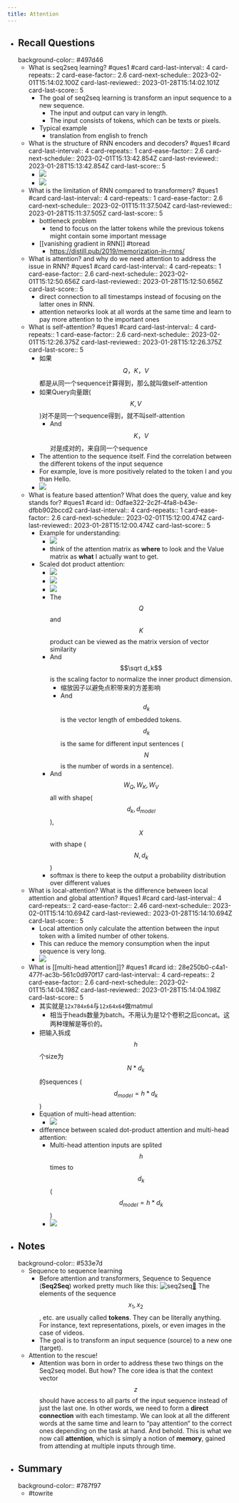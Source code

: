```yaml
---
title: Attention
---
```

- ## Recall Questions
  background-color:: #497d46
	- What is seq2seq learning? #ques1 #card
	  card-last-interval:: 4
	  card-repeats:: 2
	  card-ease-factor:: 2.6
	  card-next-schedule:: 2023-02-01T15:14:02.100Z
	  card-last-reviewed:: 2023-01-28T15:14:02.101Z
	  card-last-score:: 5
		- The goal of seq2seq learning is transform an input sequence to a new sequence.
			- The input and output can vary in length.
			- The input consists of tokens, which can be texts or pixels.
		- Typical example
			- translation from english to french
	- What is the structure of RNN encoders and decoders? #ques1 #card
	  card-last-interval:: 4
	  card-repeats:: 1
	  card-ease-factor:: 2.6
	  card-next-schedule:: 2023-02-01T15:13:42.854Z
	  card-last-reviewed:: 2023-01-28T15:13:42.854Z
	  card-last-score:: 5
		- ![](../assets/A5agC6Y6wf.png)
		- ![](../assets/t46mJinE0M.png)
	- What is the limitation of RNN compared to transformers? #ques1 #card
	  card-last-interval:: 4
	  card-repeats:: 1
	  card-ease-factor:: 2.6
	  card-next-schedule:: 2023-02-01T15:11:37.504Z
	  card-last-reviewed:: 2023-01-28T15:11:37.505Z
	  card-last-score:: 5
		- bottleneck problem
			- tend to focus on the latter tokens while the previous tokens might contain some important message
		- [[vanishing gradient in RNN]] #toread
			- https://distill.pub/2019/memorization-in-rnns/
	- What is attention? and why do we need attention to address the issue in RNN? #ques1 #card
	  card-last-interval:: 4
	  card-repeats:: 1
	  card-ease-factor:: 2.6
	  card-next-schedule:: 2023-02-01T15:12:50.656Z
	  card-last-reviewed:: 2023-01-28T15:12:50.656Z
	  card-last-score:: 5
		- direct connection to all timestamps instead of focusing on the latter ones in RNN.
		- attention networks look at all words at the same time and learn to pay more attention to the important ones
	- What is self-attention? #ques1 #card
	  card-last-interval:: 4
	  card-repeats:: 1
	  card-ease-factor:: 2.6
	  card-next-schedule:: 2023-02-01T15:12:26.375Z
	  card-last-reviewed:: 2023-01-28T15:12:26.375Z
	  card-last-score:: 5
		- 如果$$Q，K，V$$都是从同一个sequence计算得到，那么就叫做self-attention
		- 如果Query向量跟($$K,V$$)对不是同一个sequence得到，就不叫self-attention
			- And $$K，V$$对是成对的，来自同一个sequence
		- The attention to the sequence itself. Find the correlation between the different tokens of the input sequence
		- For example, love is more positively related to the token I and you than Hello.
		- ![](../assets/rFmD1FSiXl.png)
	- What is feature based attention? What does the query, value and key stands for? #ques1 #card
	  id:: 0dfae322-2c2f-4fa8-b43e-dfbb902bccd2
	  card-last-interval:: 4
	  card-repeats:: 1
	  card-ease-factor:: 2.6
	  card-next-schedule:: 2023-02-01T15:12:00.474Z
	  card-last-reviewed:: 2023-01-28T15:12:00.474Z
	  card-last-score:: 5
		- Example for understanding:
			- ![](../assets/RmDn6_vEDm.png)
			- think of the attention matrix as **where** to look and the Value matrix as **what** I actually want to get.
		- Scaled dot product attention:
			- ![](../assets/ZV5EzDZEUv.png)
			- ![](../assets/vEGfbN2jXe.png)
			- ![](../assets/beWiLHGtUr.png)
			- The $$Q$$ and $$K$$ product can be viewed as the matrix version of vector similarity
			- And $$\sqrt d_k$$ is the scaling factor to normalize the inner product dimension.
				- 缩放因子以避免点积带来的方差影响
				- And $$d_k$$ is the vector length of embedded tokens. $$d_k$$ is the same for different input sentences ($$N$$ is the number of words in a sentence).
			- And $$W_Q, W_K, W_V$$ all with shape($$d_k, d_{model}$$), $$X$$ with shape ($$N, d_k$$)
			- softmax is there to keep the output a probability distribution over different values
	- What is local-attention? What is the difference between local attention and global attention? #ques1 #card
	  card-last-interval:: 4
	  card-repeats:: 2
	  card-ease-factor:: 2.46
	  card-next-schedule:: 2023-02-01T15:14:10.694Z
	  card-last-reviewed:: 2023-01-28T15:14:10.694Z
	  card-last-score:: 5
		- Local attention only calculate the attention between the input token with a limited number of other tokens.
		- This can reduce the memory consumption when the input sequence is very long.
		- ![](../assets/FDRQmVwDf0.png)
	- What is [[multi-head attention]]?  #ques1 #card
	  id:: 28e250b0-c4a1-477f-ac3b-561c0d970f17
	  card-last-interval:: 4
	  card-repeats:: 2
	  card-ease-factor:: 2.6
	  card-next-schedule:: 2023-02-01T15:14:04.198Z
	  card-last-reviewed:: 2023-01-28T15:14:04.198Z
	  card-last-score:: 5
		- 其实就是`12x784x64`与`12x64x64`做matmul
			- 相当于heads数量为batch。不用认为是12个卷积之后concat。这两种理解是等价的。
		- 把输入拆成$$h$$个size为$$N*d_k$$的sequences ($$d_{model} = h * d_k$$)
		- Equation of multi-head attention:
			- ![](../assets/QCZDfh9XNf.png)
		- difference between scaled dot-product attention and multi-head attention:
			- Multi-head attention inputs are splited $$h$$ times to $$d_k$$ ($$d_{model} = h * d_k$$)
			- ![](../assets/6eRyqXeL7L.png)
- ## Notes
  background-color:: #533e7d
	- Sequence to sequence learning
		- Before attention and transformers, Sequence to Sequence (**Seq2Seq**) worked pretty much like this:
		  ![seq2seq](https://theaisummer.com/static/cd814b80c90e3ce6bef8a52b690d3eb6/c1b63/seq2seq.png)[🔗](https://theaisummer.com/static/cd814b80c90e3ce6bef8a52b690d3eb6/d5c6f/seq2seq.png)
		  The elements of the sequence $$x_1​,x_2$$​, etc. are usually called **tokens**. They can be literally anything. For instance, text representations, pixels, or even images in the case of videos.
		- The goal is to transform an input sequence (source) to a new one (target).
	- Attention to the rescue!
		- Attention was born in order to address these two things on the Seq2seq model. But how? The core idea is that the context vector $$z$$ should have access to all parts of the input sequence instead of just the last one. In other words, we need to form a **direct connection** with each timestamp. 
		  We can look at all the different words at the same time and learn to “pay attention“ to the correct ones depending on the task at hand. And behold. This is what we now call **attention**, which is simply a notion of **memory**, gained from attending at multiple inputs through time.
- ## Summary
  background-color:: #787f97
	- #towrite